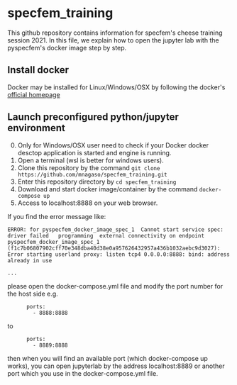 # specfem_training

This github repository contains information for specfem's cheese training session 2021.
In this file, we explain how to open the jupyter lab with the pyspecfem's docker image step by step.


## Install docker
Docker may be installed for Linux/Windows/OSX by following the docker's [official homepage](https://docs.docker.com/get-docker/)

## Launch preconfigured python/jupyter environment
0. Only for Windows/OSX user need to check if your Docker docker desctop application is started and engine is running.
1. Open a terminal (wsl is better for windows users).
2. Clone this repository by the command `git clone https://github.com/mnagaso/specfem_training.git`
3. Enter this repository directory by `cd specfem_training`
4. Download and start docker image/container by the command `docker-compose up`
5. Access to localhost:8888 on your web browser.

If you find the error message like:
```
ERROR: for pyspecfem_docker_image_spec_1  Cannot start service spec: driver failed   programming  external connectivity on endpoint pyspecfem_docker_image_spec_1 (f1c7b06807902cff70e348dba40d38e0a957626432957a436b1032aebc9d3027):   
Error starting userland proxy: listen tcp4 0.0.0.0:8888: bind: address already in use

...
```
please open the docker-compose.yml file and modify the port number for the host side e.g.
```
      ports:
        - 8888:8888
```
to 
```
      ports:
        - 8889:8888
```
then when you will find an available port (which docker-compose up works), 
you can open jupyterlab by the address localhost:8889 or another port which you use in the docker-compose.yml file.








